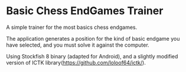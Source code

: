 # Basic Chess EndGames Trainer

A simple trainer for the most basics chess endgames.

The application generates a position for the kind of basic endgame you have selected, and you must solve it against the computer.

Using Stockfish 8 binary (adapted for Android), and a slightly modified version of ICTK library(https://github.com/loloof64/ictk/).